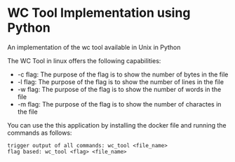 # WC Tool Implementation using Python
An implementation of the wc tool available in Unix in Python

The WC Tool in linux offers the following capabilities:

- -c flag: The purpose of the flag is to show the number of bytes in the file
- -l flag: The purpose of the flag is to show the number of lines in the file
- -w flag: The purpose of the flag is to show the number of words in the file
- -m flag: The purpose of the flag is to show the number of charactes in the file

You can use the this application by installing the docker file and running the commands as follows:

```
trigger output of all commands: wc_tool <file_name>
flag based: wc_tool <flag> <file_name>
```
